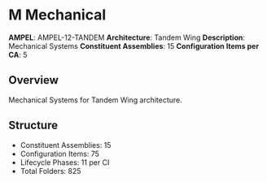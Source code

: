 # M Mechanical

**AMPEL**: AMPEL-12-TANDEM
**Architecture**: Tandem Wing
**Description**: Mechanical Systems
**Constituent Assemblies**: 15
**Configuration Items per CA**: 5

## Overview
Mechanical Systems for Tandem Wing architecture.

## Structure
- Constituent Assemblies: 15
- Configuration Items: 75
- Lifecycle Phases: 11 per CI
- Total Folders: 825
